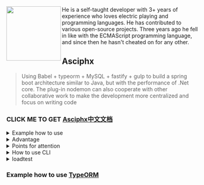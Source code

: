 <img align="left" height="142px" src="https://github-readme-stats.vercel.app/api?username=asciphx&show_icons=true&icon_color=add8e6&text_color=718096&bg_color=ffffff&hide_title=true" />
He is a self-taught developer with 3+ years of experience who loves electric playing and programming languages. He has contributed to various open-source projects. Three years ago he fell in like with the ECMAScript programming language, and since then he hasn't cheated on for any other.

## **Asciphx**
> Using Babel + typeorm + MySQL + fastify + gulp to build a spring boot architecture similar to Java, but with the performance of .Net core.
> The plug-in nodemon can also cooperate with other collaborative work to make the development more centralized and focus on writing code

### CLICK ME TO GET [Asciphx中文文档](https://github.com/asciphx/asciphx/blob/master/README-zh_CN.md)

<details>
<summary>Example how to use</summary>

1. clone repository 
2. install `eslint` globlly: `npm i -g eslint@7.6.0`
3. run `npm i`
4. run `npm run build` and `npm start` or directly run `npm run build && npm start`
5. If you want to start while watching, you have to open two terminals.
6. The first one is to run. `npm run watch`. The second one is to run `npm run dev`
7. see `http://localhost:3000/user/str`,This is an example of return string
8. see `http://localhost:3000/user/json`,This is an example of return json
9. Return * or rep.send (*) the effect is the same.Cannot be used at the same time
10. Static routing can use. HTML to avoid conflict with normal routing
<summary>
</details>
<details>
<summary>Advantage</summary>

- **Babel** uses the next generation of JS syntax sugar, which is the most concise and readable code in history
- Support **typeorm**, the best typescript ORM framework, easily write all kinds of logic of Dao layer
- With the blessing of **fastify**, its performance has entered the top five in the world, and its complexity has been further improved, and it can complete the best functions
- **Gulp** can be called the king of automation. With gulp package, the code of Pro environment is more robust, but the volume is smaller
- **Nodemon** can help more friendly development in the dev environment, but it also needs `npm run watch:pro`
- Various plug-ins work together to allow partial use of static type modification and type inference to support back-end development and maintenance
- Modular development makes the application easier to layer and provides an easy-to-use modular management mechanism
- AOP code is written in a low-key way, but it is easy to realize log, interceptor, filter and other functions
- MVC, API, websocket, microservice and other systems are constructed fastest, fastest and most fiercely
<summary>
</details>
<details>
<summary>Points for attention</summary>

1. support experimental syntax just like obj::func、?.、??、|>、#、||=、&&=、@decorators、function*、do{...}
2. support strip-types. eg:function foo(one: any, two: number, three?): string {}
3. Patch of Windows users using CP or RM Linux command in `src/windows-lib`
4. What is missing from the schema now is the querystring and headers,but not interferences
5. Request characters will be accurate to case such as `localhost:3000/post`,if`localhost:3000/POst` will not right
<summary>
</details>
<details>
<summary>How to use CLI</summary>

1. run `eslint --init` to create .eslintrc.js(If eslintrc.js file does not exist)
2. install `typeorm` globally: `npm i -g typeorm`
3. run `typeorm -h` to show list of available commands
4. vsCode settings:
```json
    "emmet.includeLanguages": {
        "vue-html": "html",
        "javascript": "javascriptreact"
    },
    "javascript.validate.enable": false,
```
<summary>
</details>
<details>
<summary>loadtest</summary>

run npm -g loadtest  
loadtest http://localhost:3000/user/1 -t 10 -c 10 --rps 1000
1. (longest request)=> Fastify 280ms, KOA 401ms, express 649ms
2. Completed requests=> Fastify(9436), KOA(9086), express(8960)
3. Fastify framework performance is faster than the KOA framework
<summary>
</details>

### Example how to use [TypeORM](https://github.com/typeorm/typeorm)
